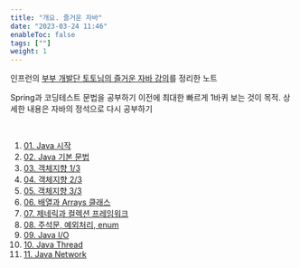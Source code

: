 ```yaml
---
title: "개요. 즐거운 자바"
date: "2023-03-24 11:46"
enableToc: false
tags: [""]
weight: 1
---
```


인프런의 <a href='https://www.inflearn.com/course/%EC%A6%90%EA%B1%B0%EC%9A%B4-%EC%9E%90%EB%B0%94' target='_blank'>부부 개발단 토토님의 즐거운 자바 강의</a>를 정리한 노트

Spring과 코딩테스트 문법을 공부하기 이전에 최대한 빠르게 1바퀴 보는 것이 목적. 상세한 내용은 자바의 정석으로 다시 공부하기

<br>

1. [01. Java 시작](brain/Lecture/fun-java/fun-java01)
2. [02. Java 기본 문법](brain/Lecture/fun-java/fun-java02)
3. [03. 객체지향 1/3](brain/Lecture/fun-java/fun-java03)
4. [04. 객체지향 2/3](brain/Lecture/fun-java/fun-java04)
5. [05. 객체지향 3/3](brain/Lecture/fun-java/fun-java05)
6. [06. 배열과 Arrays 클래스](brain/Lecture/fun-java/fun-java06)
7. [07. 제네릭과 컬렉션 프레임워크](brain/Lecture/fun-java/fun-java07)
8. [08. 주석문, 예외처리, enum](brain/Lecture/fun-java/fun-java08)
9. [09. Java I/O](brain/Lecture/fun-java/fun-java09)
10. [10. Java Thread](brain/Lecture/fun-java/fun-java10)
11. [11. Java Network](brain/Lecture/fun-java/fun-java11)